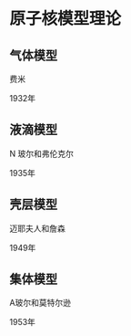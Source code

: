 # 原子核模型理论

## 气体模型

费米

1932年

## 液滴模型

N 玻尔和弗伦克尔

1935年

## 壳层模型

迈耶夫人和詹森

1949年

## 集体模型

A玻尔和莫特尔逊

1953年